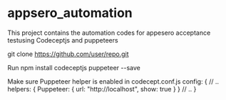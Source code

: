 # appsero_automation
This project contains the automation codes for appesero acceptance testusing Codeceptjs and puppeteers



git clone https://github.com/user/repo.git




Run npm install codeceptjs puppeteer --save


Make sure Puppeteer helper is enabled in codecept.conf.js config:
{ // ..
  helpers: {
    Puppeteer: {
      url: "http://localhost",
      show: true
    }
  }
  // ..
}
